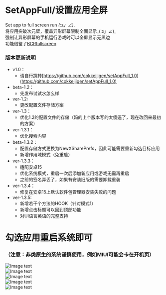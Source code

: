 # SetAppFull/设置应用全屏
Set app to full screen run _(:з」∠)_.<br>
将应用突破次元壁，覆盖异形屏幕限制全面显示_(:з」∠)_<br>
强制让异形屏幕的手机运行游戏时可以全屏显示无黑边<br>
功能借鉴了[BCRfullscreen](https://github.com/KitsunePie/BCRfullscreen)<br>

### 版本更新说明<br>
- v1.0：
    - 请自行跳转[https://github.com/cokkeijigen/setAppFull_1.0](https://github.com/cokkeijigen/setAppFull_1.0)
- beta-1.2：
   - 先发布试试水怎么样
- ver-1.2: 
   - 更改配置文件存储方案
- ver-1.3： 
   - 优化1.2的配置文件的存储（妈的上个版本写的太傻逼了，现在改回来最初的方案）
- ver-1.3.1：
   - 优化搜索内容
- beta-1.3.2：
   - 配置存储方式更换为NewXSharePrefs，因此可能需要重新勾选目标应用
   - 新增作用域模式（免重启）
- ver-1.3.3：
   - 适配安卓15
   - 优化系统模式，重启一次后添加新应用或游戏无需再重启
   - 之前的签名弄丢了，如果有安装旧版的需要卸载重装
- ver-1.3.4：
  - 修复在安卓15上默认软件包管理器安装失败的问题
- ver-1.3.5:
  - 新增若干个方法的HOOK（针对模式1）
  - 新增点击标题可以回到顶部功能
  - 对UI语言英语的完整支持
# 勾选应用重启系统即可 <br>
### （注意：非类原生的系统谨慎使用，例如MIUI可能会卡在开机页）<br>
![Image text](https://raw.githubusercontent.com/cokkeijigen/setAppFull/master/Pictures/image00.png)<br>
![Image text](https://raw.githubusercontent.com/cokkeijigen/setAppFull/master/Pictures/image01.png)<br>
![Image text](https://raw.githubusercontent.com/cokkeijigen/setAppFull/master/Pictures/image02.png)<br>
![Image text](https://raw.githubusercontent.com/cokkeijigen/setAppFull/master/Pictures/image03.png)<br>
![Image text](https://raw.githubusercontent.com/cokkeijigen/setAppFull/master/Pictures/image04.png)<br>
